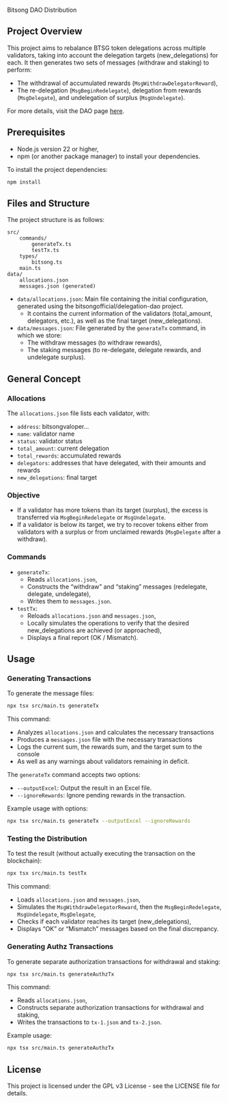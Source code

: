 Bitsong DAO Distribution

## Project Overview

This project aims to rebalance BTSG token delegations across multiple validators, taking into account the delegation targets (new_delegations) for each. It then generates two sets of messages (withdraw and staking) to perform:

- The withdrawal of accumulated rewards (`MsgWithdrawDelegatorReward`),
- The re-delegation (`MsgBeginRedelegate`), delegation from rewards (`MsgDelegate`), and undelegation of surplus (`MsgUndelegate`).

For more details, visit the DAO page [here](https://daodao.zone/dao/bitsong1qfwdjcmxgjr9jwa2grhf7pce87afx57j2664tvhh29j7r68a9tgqj9kuf3/home).

## Prerequisites

- Node.js version 22 or higher,
- npm (or another package manager) to install your dependencies.

To install the project dependencies:

```bash
npm install
```

## Files and Structure

The project structure is as follows:

```
src/
	commands/
		generateTx.ts
		testTx.ts
	types/
		bitsong.ts
	main.ts
data/
	allocations.json
	messages.json (generated)
```

- `data/allocations.json`: Main file containing the initial configuration, generated using the bitsongofficial/delegation-dao project.
	- It contains the current information of the validators (total_amount, delegators, etc.), as well as the final target (new_delegations).
- `data/messages.json`: File generated by the `generateTx` command, in which we store:
	- The withdraw messages (to withdraw rewards),
	- The staking messages (to re-delegate, delegate rewards, and undelegate surplus).

## General Concept

### Allocations

The `allocations.json` file lists each validator, with:

- `address`: bitsongvaloper...
- `name`: validator name
- `status`: validator status
- `total_amount`: current delegation
- `total_rewards`: accumulated rewards
- `delegators`: addresses that have delegated, with their amounts and rewards
- `new_delegations`: final target

### Objective

- If a validator has more tokens than its target (surplus), the excess is transferred via `MsgBeginRedelegate` or `MsgUndelegate`.
- If a validator is below its target, we try to recover tokens either from validators with a surplus or from unclaimed rewards (`MsgDelegate` after a withdraw).

### Commands

- `generateTx`:
	- Reads `allocations.json`,
	- Constructs the “withdraw” and “staking” messages (redelegate, delegate, undelegate),
	- Writes them to `messages.json`.
- `testTx`:
	- Reloads `allocations.json` and `messages.json`,
	- Locally simulates the operations to verify that the desired new_delegations are achieved (or approached),
	- Displays a final report (OK / Mismatch).

## Usage

### Generating Transactions

To generate the message files:

```bash
npx tsx src/main.ts generateTx
```

This command:

- Analyzes `allocations.json` and calculates the necessary transactions
- Produces a `messages.json` file with the necessary transactions
- Logs the current sum, the rewards sum, and the target sum to the console
- As well as any warnings about validators remaining in deficit.

The `generateTx` command accepts two options:

- `--outputExcel`: Output the result in an Excel file.
- `--ignoreRewards`: Ignore pending rewards in the transaction.

Example usage with options:

```bash
npx tsx src/main.ts generateTx --outputExcel --ignoreRewards
```

### Testing the Distribution

To test the result (without actually executing the transaction on the blockchain):

```bash
npx tsx src/main.ts testTx
```

This command:

- Loads `allocations.json` and `messages.json`,
- Simulates the `MsgWithdrawDelegatorReward`, then the `MsgBeginRedelegate`, `MsgUndelegate`, `MsgDelegate`,
- Checks if each validator reaches its target (new_delegations),
- Displays “OK” or “Mismatch” messages based on the final discrepancy.

### Generating Authz Transactions

To generate separate authorization transactions for withdrawal and staking:

```bash
npx tsx src/main.ts generateAuthzTx
```

This command:

- Reads `allocations.json`,
- Constructs separate authorization transactions for withdrawal and staking,
- Writes the transactions to `tx-1.json` and `tx-2.json`.

Example usage:

```bash
npx tsx src/main.ts generateAuthzTx
```

## License

This project is licensed under the GPL v3 License - see the LICENSE file for details.
